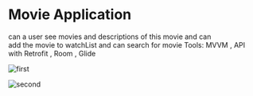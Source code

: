 
# Movie Application
can a user see movies and descriptions of this movie and can  
add the movie to watchList and can search for movie
	Tools: MVVM , API with Retrofit , Room , Glide
	
	

![first](https://user-images.githubusercontent.com/63594588/145168589-70e68257-3649-4f21-93b5-9013be464736.PNG)



![second](https://user-images.githubusercontent.com/63594588/145168772-039ff4ae-96b8-4a50-8da4-bd140ef3aacd.PNG)

	
